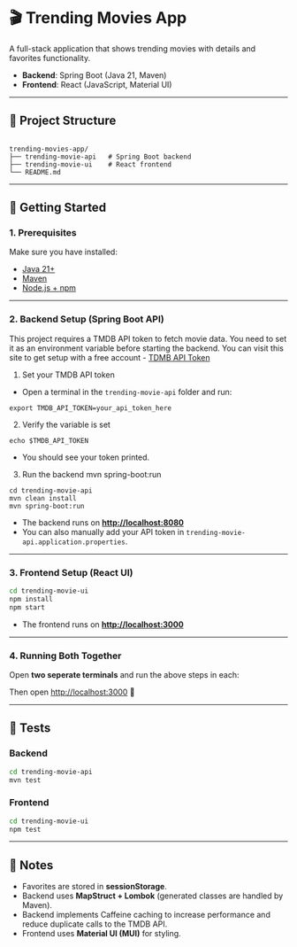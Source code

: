 
# 🎬 Trending Movies App

A full-stack application that shows trending movies with details and favorites functionality.  
- **Backend**: Spring Boot (Java 21, Maven)  
- **Frontend**: React (JavaScript, Material UI)  

---

## 📂 Project Structure
```

trending-movies-app/
├── trending-movie-api   # Spring Boot backend
├── trending-movie-ui    # React frontend
└── README.md

````

---

## 🚀 Getting Started

### 1. Prerequisites
Make sure you have installed:
- [Java 21+](https://adoptium.net/)  
- [Maven](https://maven.apache.org/install.html)  
- [Node.js + npm](https://nodejs.org/)  

---

### 2. Backend Setup (Spring Boot API)

This project requires a TMDB API token to fetch movie data. You need to set it as an environment variable before starting the backend.
You can visit this site to get setup with a free account - [TDMB API Token](https://developer.themoviedb.org/docs/getting-started)  

1. Set your TMDB API token

* Open a terminal in the `trending-movie-api` folder and run:

```
export TMDB_API_TOKEN=your_api_token_here 

```

2. Verify the variable is set

```
echo $TMDB_API_TOKEN  
```
* You should see your token printed.

3. Run the backend
mvn spring-boot:run

```
cd trending-movie-api
mvn clean install
mvn spring-boot:run
````

* The backend runs on **[http://localhost:8080](http://localhost:8080)**
* You can also manually add your API token in  `trending-movie-api.application.properties`.

---

### 3. Frontend Setup (React UI)

```bash
cd trending-movie-ui
npm install
npm start
```

* The frontend runs on **[http://localhost:3000](http://localhost:3000)**

---

### 4. Running Both Together

Open **two seperate terminals** and run the above steps in each:


Then open [http://localhost:3000](http://localhost:3000) 🎉

---

## 🧪 Tests

### Backend

```bash
cd trending-movie-api
mvn test
```

### Frontend

```bash
cd trending-movie-ui
npm test
```

---

## 📌 Notes

* Favorites are stored in **sessionStorage**.
* Backend uses **MapStruct + Lombok** (generated classes are handled by Maven).
* Backend implements Caffeine caching to increase performance and reduce duplicate calls to the TMDB API.
* Frontend uses **Material UI (MUI)** for styling.

